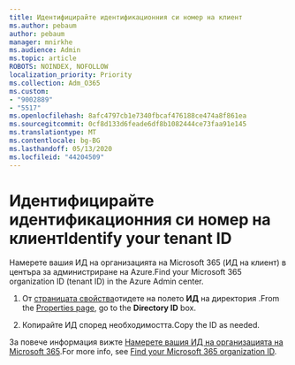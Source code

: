 ```yaml
---
title: Идентифицирайте идентификационния си номер на клиент
ms.author: pebaum
author: pebaum
manager: mnirkhe
ms.audience: Admin
ms.topic: article
ROBOTS: NOINDEX, NOFOLLOW
localization_priority: Priority
ms.collection: Adm_O365
ms.custom:
- "9002889"
- "5517"
ms.openlocfilehash: 8afc4797cb1e7340fbcaf476188ce474a8f861ea
ms.sourcegitcommit: 0cf8d133d6feade6df8b1082444ce73faa91e145
ms.translationtype: MT
ms.contentlocale: bg-BG
ms.lasthandoff: 05/13/2020
ms.locfileid: "44204509"
---
```

# <a name="identify-your-tenant-id"></a><span data-ttu-id="54d33-102">Идентифицирайте идентификационния си номер на клиент</span><span class="sxs-lookup"><span data-stu-id="54d33-102">Identify your tenant ID</span></span>

<span data-ttu-id="54d33-103">Намерете вашия ИД на организацията на Microsoft 365 (ИД на клиент) в центъра за администриране на Azure.</span><span class="sxs-lookup"><span data-stu-id="54d33-103">Find your Microsoft 365 organization ID (tenant ID) in the Azure Admin center.</span></span>

1. <span data-ttu-id="54d33-104">От [страницата свойства](https://aka.ms/AzurePropertiesPage)отидете на полето **ИД** на директория .</span><span class="sxs-lookup"><span data-stu-id="54d33-104">From the [Properties page](https://aka.ms/AzurePropertiesPage), go to the **Directory ID** box.</span></span>

2. <span data-ttu-id="54d33-105">Копирайте ИД според необходимостта.</span><span class="sxs-lookup"><span data-stu-id="54d33-105">Copy the ID as needed.</span></span>

<span data-ttu-id="54d33-106">За повече информация вижте [Намерете вашия ИД на организацията на Microsoft 365](https://docs.microsoft.com/onedrive/find-your-office-365-tenant-id).</span><span class="sxs-lookup"><span data-stu-id="54d33-106">For more info, see [Find your Microsoft 365 organization ID](https://docs.microsoft.com/onedrive/find-your-office-365-tenant-id).</span></span>
